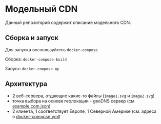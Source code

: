 # Модельный CDN

Данный репозиторий содержит описание модельного CDN.

## Сборка и запуск

Для запуска воспользуйтесь `docker-compose`.

Сборка: `docker-compose build`

Запуск: `docker-compose up`

## Архитектура

* 2 веб-сервера, отдающие какие-то файлы (`image1.svg` и `image2.svg`)
* точка выбора на основе геолокации - geoDNS сервер (см. [example.com.json](router/example.com.json))
* 2 клиента, 1 соответствует Европе, 1 Северной Америке (см. адреса в [docker-compose.yml](docker-compose.yml))
